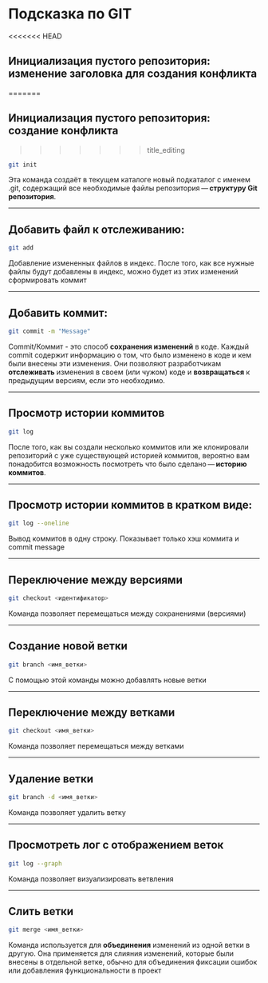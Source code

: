 # Подсказка по GIT

<<<<<<< HEAD
## Инициализация пустого репозитория: изменение заголовка для создания конфликта
=======
## Инициализация пустого репозитория: создание конфликта
>>>>>>> title_editing
```sh
git init
```
Эта команда создаёт в текущем каталоге новый подкаталог с именем .git, содержащий все необходимые файлы репозитория — **структуру Git репозитория**.
***
## Добавить файл к отслеживанию:
```sh
git add
```
Добавление измененных файлов в индекс. После того, как все нужные файлы будут добавлены в индекс, можно будет из этих изменений сформировать коммит
***
## Добавить коммит:
```sh
git commit -m "Message"
```
Commit/Коммит - это способ **сохранения изменений** в коде. Каждый commit содержит информацию о том, что было изменено в коде и кем были внесены эти изменения. Они позволяют разработчикам **отслеживать** изменения в своем (или чужом) коде и **возвращаться** к предыдущим версиям, если это необходимо.
***
## Просмотр истории коммитов
```sh
git log
```
После того, как вы создали несколько коммитов или же клонировали репозиторий с уже существующей историей коммитов, вероятно вам понадобится возможность посмотреть что было сделано — **историю коммитов**.
***
## Просмотр истории коммитов в кратком виде:
```sh
git log --oneline
```
Вывод коммитов в одну строку. Показывает только хэш коммита и commit message
***
## Переключение между версиями 
```sh
git checkout <идентификатор>
```
Команда позволяет перемещаться между сохранениями (версиями)
***
## Создание новой ветки 
```sh
git branch <имя_ветки>
```
C помощью этой команды можно добавлять новые ветки
***
## Переключение между ветками 
```sh
git checkout <имя_ветки>
```
Команда позволяет перемещаться между ветками
***
## Удаление ветки 
```sh
git branch -d <имя_ветки>
```
Команда позволяет удалить ветку
***
## Просмотреть лог с отображением веток
```sh
git log --graph
```
Команда позволяет визуализировать ветвления
***
## Слить ветки 
```sh
git merge <имя_ветки>
```
Команда используется для **объединения** изменений из одной ветки в другую. Она применяется для слияния изменений, которые были внесены в отдельной ветке, обычно для объединения фиксации ошибок или добавления функциональности в проект